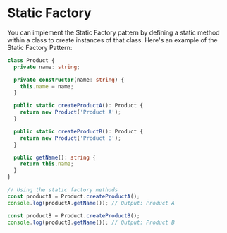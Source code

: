 # Static Factory

You can implement the Static Factory pattern by defining a static method within a class to create instances of that class. Here's an example of the Static Factory Pattern:

```typescript
class Product {
  private name: string;

  private constructor(name: string) {
    this.name = name;
  }

  public static createProductA(): Product {
    return new Product('Product A');
  }

  public static createProductB(): Product {
    return new Product('Product B');
  }

  public getName(): string {
    return this.name;
  }
}

// Using the static factory methods
const productA = Product.createProductA();
console.log(productA.getName()); // Output: Product A

const productB = Product.createProductB();
console.log(productB.getName()); // Output: Product B
```
